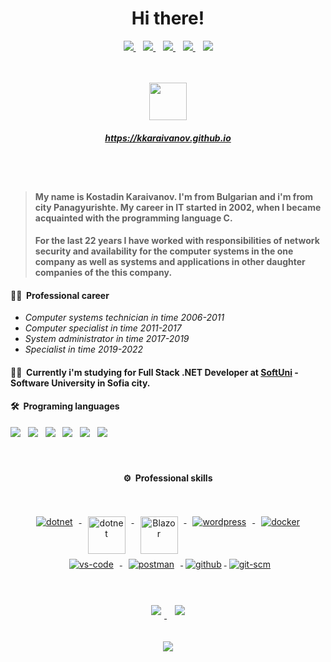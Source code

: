 <h1 align="center">Hi there!</h1>
<div align="center">
<a href="mailto:kostadin.karaivanov@outlok.com">
<img src="https://img.shields.io/badge/-@kkaraivanov-EA4335?style=flat-square&logo=gmail&logoColor=white"/>
</a>&nbsp;&nbsp;
<a href="https://www.linkedin.com/in/kostadin-karaivanov-8390061a5/">
<img src="https://img.shields.io/badge/-Kostadin%20Karaivanov-0A66C2?style=flat-square&logo=linkedin&logoColor=white"/>
</a>&nbsp;&nbsp;
<a href="https://github.com/kkaraivanov" alt="karaivanov's github">
   <img src="https://img.shields.io/badge/-@kkaraivanov-%23181717?style=flat-square&logo=github" />
 </a>&nbsp;&nbsp;
<a href="https://www.facebook.com/profile.php?id=100000311415045">
<img src="https://img.shields.io/badge/-Kostadin%20Karaivanov-1877F2?style=flat-square&logo=facebook&logoColor=white"/>
</a>&nbsp;&nbsp;
<img src="https://img.shields.io/github/followers/kkaraivanov.svg?style=social&label=Follow&maxAge=2592000">
</p></br>
</div></br>

<div align="center">
    <div>
        <img src="https://kkaraivanov.github.io/favicon.ico" width="60px" />
    </div>

##### https://kkaraivanov.github.io

</div></br></br>

>#### My name is **Kostadin Karaivanov**. I'm from Bulgarian and i'm from city Panagyurishte. My career in IT started in 2002, when I became acquainted with the programming language C. 
>#### For the last 22 years I have worked with responsibilities of network security and availability for the computer systems in the one company as well as systems and applications in other daughter companies of the this company. </br>

#### 🧑‍💼 **&nbsp;Professional career**
- _Computer systems technician in time 2006-2011_
- _Computer specialist in time 2011-2017_
- _System administrator in time 2017-2019_ 
- _Specialist in time 2019-2022_

#### 👨‍🎓 **&nbsp;Currently i'm studying for Full Stack .NET Developer at <a href="https://softuni.bg/">SoftUni</a> - Software University in Sofia city.**

#### 🛠️ &nbsp;Programing languages
<div>
<a href="#"><img src="https://img.shields.io/badge/-C%23-239120?style=flat&logo=c-sharp&logoColor=white"></a>&nbsp;&nbsp;
<a href="#"><img src="https://img.shields.io/badge/JavaScript-F7DF1E?style=flat&logo=javascript&logoColor=black"></a>&nbsp;&nbsp;
<a href="#"><img src="https://img.shields.io/badge/MSSQL-CC2927?style=flat&logo=microsoft-sql-server&logoColor=white"></a>&nbsp;&nbsp;
<a href="#"><img src="https://img.shields.io/badge/PHP-5C2D91?style=flat&logo=php&logoColor=white"></a>&nbsp;&nbsp;
<a href="#"><img src="https://img.shields.io/badge/HTML5-E34F26?style=flat&logo=html5&logoColor=white"></a>&nbsp;&nbsp;
<a href="#"><img src="https://img.shields.io/badge/CSS-1572B6?&style=flat&logo=css3&logoColor=white"></a>
</div>
<br/><br/>
<div align="center">

#### ⚙️ &nbsp;Professional skills
</div><br/>
<p style="max-width:750px; margin:0 auto">
<p align="center">
  <a href="https://dotnet.microsoft.com/">
    <img src="https://www.vectorlogo.zone/logos/dotnet/dotnet-ar21.svg" alt="dotnet" style="vertical-align:top; margin:4px 10px;">
  </a>
  <a href="https://dotnet.microsoft.com/">
    <img src="https://upload.wikimedia.org/wikipedia/commons/e/ee/.NET_Core_Logo.svg" height="60px" alt="dotnet" style="vertical-align:top; margin:4px 10px;">
  </a>
  <a href="https://dotnet.microsoft.com/apps/aspnet/web-apps/blazor">
    <img src="https://upload.wikimedia.org/wikipedia/commons/d/d0/Blazor.png" alt="Blazor" height="60px" style="vertical-align:top; margin:4px 10px">
  </a>
   <a href="https://reactjs.org/">
    <img src="https://www.vectorlogo.zone/logos/reactjs/reactjs-ar21.svg" alt="wordpress" style="vertical-align:top; margin:4px 10px">
  </a>
  <a href="https://hub.docker.com/">
    <img src="https://www.vectorlogo.zone/logos/docker/docker-ar21.svg" alt="docker" style="vertical-align:top; margin:4px 10px">
  </a> 
  <a href="https://code.visualstudio.com">
    <img src="https://www.vectorlogo.zone/logos/visualstudio_code/visualstudio_code-ar21.svg" alt="vs-code" style="vertical-align:top; margin:4px 10px">
  </a>
  <a href="https://www.postman.com">
    <img src="https://www.vectorlogo.zone/logos/getpostman/getpostman-ar21.svg" alt="postman" style="vertical-align:top; margin:4px 10px">
  </a>
  <a href="https://www.github.com">
    <img src="https://www.vectorlogo.zone/logos/github/github-ar21.svg" alt="github" style="vertical-align:top; margin:4px">
  </a>
  <a href="https://www.git.com">
    <img src="https://www.vectorlogo.zone/logos/git-scm/git-scm-ar21.svg" alt="git-scm" style="vertical-align:top; margin:4px">
  </a>
</p>
</p>
<br/><br/>

<div align="center">
<a href="#" alt="karaivanov's github stats">
<img src="https://github-readme-stats.vercel.app/api?username=kkaraivanov&show_icons=true&theme=ayu-mirage&hide_border=true" style="margin:5px"/>
</a>&nbsp;
<a href="#">
<img src="https://github-readme-stats.vercel.app/api/top-langs/?username=kkaraivanov&theme=ayu-mirage&hide_border=true" style="margin:5px"/>
</a>
</div>
<br/><br/>
<div align="center">
<a href="#"><img src="https://github-profile-trophy.vercel.app/?username=kkaraivanov&row=1"></a>
</div>
